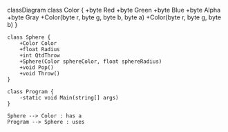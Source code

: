 classDiagram
    class Color {
        +byte Red
        +byte Green
        +byte Blue
        +byte Alpha
        +byte Gray
        +Color(byte r, byte g, byte b, byte a)
        +Color(byte r, byte g, byte b)
    }

    class Sphere {
        +Color Color
        +float Radius
        +int QtdThrow
        +Sphere(Color sphereColor, float sphereRadius)
        +void Pop()
        +void Throw()
    }

    class Program {
        -static void Main(string[] args)
    }

    Sphere --> Color : has a
    Program --> Sphere : uses
